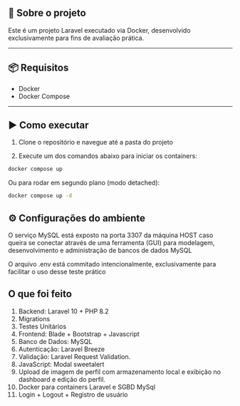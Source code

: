 ## 🚀 Sobre o projeto

Este é um projeto Laravel executado via Docker, desenvolvido exclusivamente para fins de avaliação prática.

---

## 📦 Requisitos

- Docker
- Docker Compose

---

## ▶️ Como executar

1. Clone o repositório e navegue até a pasta do projeto

2. Execute um dos comandos abaixo para iniciar os containers:

```bash
docker compose up
```
Ou para rodar em segundo plano (modo detached):

```bash
docker compose up -d
```


## ⚙️ Configurações do ambiente
O serviço MySQL está exposto na porta 3307 da máquina HOST caso queira se conectar através de uma ferramenta (GUI) para modelagem, desenvolvimento e administração de bancos de dados MySQL

O arquivo .env está commitado intencionalmente, exclusivamente para facilitar o uso desse teste prático

## O que foi feito
1. Backend: Laravel 10 + PHP 8.2
2. Migrations
3. Testes Unitários
4. Frontend: Blade + Bootstrap + Javascript
5. Banco de Dados: MySQL
6. Autenticação: Laravel Breeze
7. Validação: Laravel Request Validation.
8. JavaScript: Modal sweetalert
9. Upload de imagem de perfil com armazenamento local e exibição no dashboard e edição do perfil.
10. Docker para containers Laravel e SGBD MySql
11. Login + Logout + Registro de usuário
